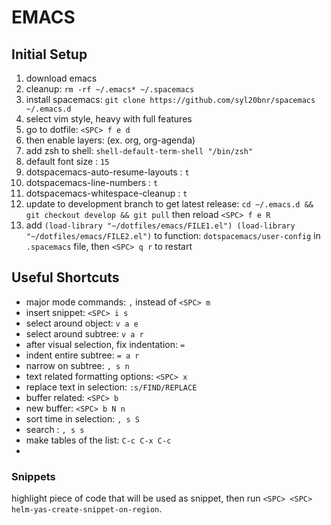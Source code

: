 # EMACS

## Initial Setup
1. download emacs
1. cleanup: `rm -rf ~/.emacs* ~/.spacemacs`
1. install spacemacs: `git clone https://github.com/syl20bnr/spacemacs ~/.emacs.d`
1. select vim style, heavy with full features
1. go to dotfile: `<SPC> f e d`
1. then enable layers: (ex. org, org-agenda)
1. add zsh to shell: `shell-default-term-shell "/bin/zsh"`
1. default font size : `15`
1. dotspacemacs-auto-resume-layouts : `t`
1. dotspacemacs-line-numbers : `t`
1. dotspacemacs-whitespace-cleanup : `t`
1. update to development branch to get latest release: `cd ~/.emacs.d && git checkout develop && git pull` then reload `<SPC> f e R`
1. add `(load-library "~/dotfiles/emacs/FILE1.el") (load-library "~/dotfiles/emacs/FILE2.el")` to function: `dotspacemacs/user-config` in `.spacemacs` file, then `<SPC> q r` to restart


## Useful Shortcuts
- major mode commands: `,` instead of `<SPC> m`
- insert snippet: `<SPC> i s`
- select around object: `v a e`
- select around subtree: `v a r`
- after visual selection, fix indentation: `=`
- indent entire subtree: `= a r`
- narrow on subtree: `, s n`
- text related formatting options: `<SPC> x`
- replace text in selection: `:s/FIND/REPLACE`
- buffer related: `<SPC> b`
- new buffer: `<SPC> b N n`
- sort time in selection: `, s S`
- search : `, s s`
- make tables of the list: `C-c C-x C-c`
- 



### Snippets
highlight piece of code that will be used as snippet, then run `<SPC> <SPC> helm-yas-create-snippet-on-region`.
